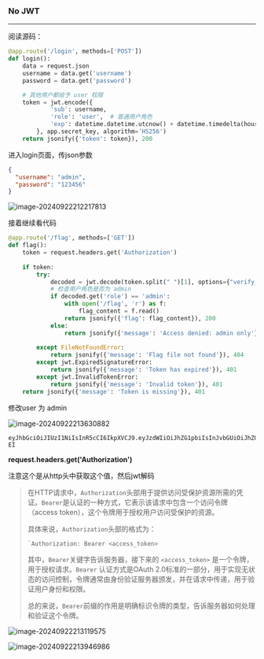 ### No JWT

---

阅读源码：

```python
@app.route('/login', methods=['POST'])
def login():
    data = request.json
    username = data.get('username')
    password = data.get('password')

    # 其他用户都给予 user 权限
    token = jwt.encode({
            'sub': username,
            'role': 'user',  # 普通用户角色
            'exp': datetime.datetime.utcnow() + datetime.timedelta(hours=1)
        }, app.secret_key, algorithm='HS256')
    return jsonify({'token': token}), 200
```

进入login页面，传json参数

```json
{
  "username": "admin",
  "password": "123456"
}
```



![image-20240922212217813](https://gitee.com/bx33661/image/raw/master/path/image-20240922212217813.png)



接着继续看代码

```python
@app.route('/flag', methods=['GET'])
def flag():
    token = request.headers.get('Authorization')
    
    if token:
        try:
            decoded = jwt.decode(token.split(" ")[1], options={"verify_signature": False, "verify_exp": False})
            # 检查用户角色是否为 admin
            if decoded.get('role') == 'admin':
                with open('/flag', 'r') as f:
                    flag_content = f.read()
                return jsonify({'flag': flag_content}), 200
            else:
                return jsonify({'message': 'Access denied: admin only'}), 403
            
        except FileNotFoundError:
            return jsonify({'message': 'Flag file not found'}), 404
        except jwt.ExpiredSignatureError:
            return jsonify({'message': 'Token has expired'}), 401
        except jwt.InvalidTokenError:
            return jsonify({'message': 'Invalid token'}), 401
    return jsonify({'message': 'Token is missing'}), 401
```

修改user 为 admin

![image-20240922213630882](https://gitee.com/bx33661/image/raw/master/path/image-20240922213630882.png)

```
eyJhbGciOiJIUzI1NiIsInR5cCI6IkpXVCJ9.eyJzdWIiOiJhZG1pbiIsInJvbGUiOiJhZG1pbiIsImV4cCI6MTcyNzAxNDgzM30.hDo3TZwLEkLihU8NYMJkMuUtq7JjY4W0nJhRiT43-EI
```



**request.headers.get('Authorization')**

注意这个是从http头中获取这个值，然后jwt解码

> 在HTTP请求中，`Authorization`头部用于提供访问受保护资源所需的凭证。`Bearer`是认证的一种方式，它表示该请求中包含一个访问令牌（access token），这个令牌用于授权用户访问受保护的资源。
>
> 具体来说，`Authorization`头部的格式为：
>
> ```
> `Authorization: Bearer <access_token> 
> ```
>
> 
>
> 其中，`Bearer`关键字告诉服务器，接下来的 `<access_token>` 是一个令牌，用于授权请求。`Bearer` 认证方式是OAuth 2.0标准的一部分，用于实现无状态的访问控制，令牌通常由身份验证服务器颁发，并在请求中传递，用于验证用户身份和权限。
>
> 总的来说，`Bearer`前缀的作用是明确标识令牌的类型，告诉服务器如何处理和验证这个令牌。

![image-20240922213119575](https://gitee.com/bx33661/image/raw/master/path/image-20240922213119575.png)

![image-20240922213946986](https://gitee.com/bx33661/image/raw/master/path/image-20240922213946986.png)
